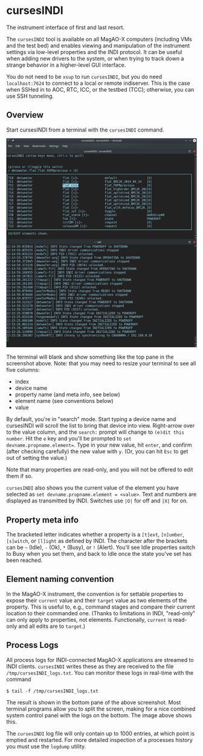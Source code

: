 # cursesINDI

The instrument interface of first and last resort.

The `cursesINDI` tool is available on all MagAO-X computers (including VMs and the test bed) and enables viewing and manipulation of the instrument settings via low-level properties and the INDI protocol. It can be useful when adding new drivers to the system, or when trying to track down a strange behavior in a higher-level GUI interface.

You do not need to be `xsup` to run `cursesINDI`, but you do need `localhost:7624` to connect to a local or remote indiserver. This is the case when SSHed in to AOC, RTC, ICC, or the testbed (TCC); otherwise, you can use SSH tunneling.

## Overview

Start cursesINDI from a terminal with the `cursesINDI` command.

![screenshot of a terminal showing cursesINDI in action](./cursesINDI.png)

The terminal will blank and show something like the top pane in the screenshot above. Note: that you may need to resize your terminal to see all five columns:

  - index
  - device name
  - property name (and meta info, see below)
  - element name (see conventions below)
  - value

By default, you're in "search" mode. Start typing a device name and cursesINDI will scroll the list to bring that device into view. Right-arrow over to the value column, and the `search:` prompt will change to `(e)dit this number`. Hit the `e` key and you'll be prompted to `set devname.propname.element=`. Type in your new value, hit `enter`, and confirm (after checking carefully) the new value with `y`. (Or, you can hit `Esc` to get out of setting the value.)  

Note that many properties are read-only, and you will not be offered to edit them if so.

`cursesINDI` also shows you the current value of the element you have selected as `set devname.propname.element = <value>`.  Text and numbers are displayed as transmitted by INDI.  Switches use `|O|` for off and `|X|` for on.

## Property meta info

The bracketed letter indicates whether a property is a `[t]ext`, `[n]umber`, `[s]witch`, or `[l]ight` as defined by INDI. The character after the brackets can be `~` (Idle), `-` (Ok), `*` (Busy), or `!` (Alert). You'll see Idle properties switch to Busy when you set them, and back to Idle once the state you've set has been reached.

## Element naming convention

In the MagAO-X instrument, the convention is for settable properties to expose their `current` value and their `target` value as two elements of the property. This is useful to, e.g., command stages and compare their current location to their commanded one. (Thanks to limitations in INDI, "read-only" can only apply to properties, not elements. Functionally, `current` is read-only and all edits are to `target`.)

## Process Logs

All process logs for INDI-connected MagAO-X applications are streamed to INDI clients.  `cursesINDI` writes these as they are received to the file `/tmp/cursesINDI_logs.txt`.  You can monitor these logs in real-time with the command
```
$ tail -f /tmp/cursesINDI_logs.txt
```
The result is shown in the bottom pane of the above screenshot.  Most terminal programs allow you to split the screen, making for a nice combined system control panel with the logs on the bottom.  The image above shows this.

The `cursesINDI` log file will only contain up to 1000 entries, at which point is emptied and restarted.  For more detailed inspection of a processes history you must use the `logdump` utility.
